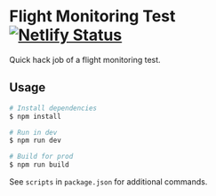 # Flight Monitoring Test [![Netlify Status](https://img.shields.io/netlify/92562d34-72be-4641-bfe2-f1d30e8eaa29)](https://app.netlify.com/sites/flight-monitoring-test/deploys)

Quick hack job of a flight monitoring test.

## Usage

```sh
# Install dependencies
$ npm install

# Run in dev
$ npm run dev

# Build for prod
$ npm run build
```

See `scripts` in `package.json` for additional commands.
